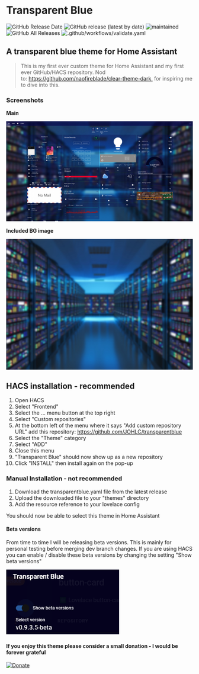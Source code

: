 # Transparent Blue
<img alt="GitHub Release Date" src="https://img.shields.io/github/release-date/johlc/transparentblue"> ![GitHub release (latest by date)](https://img.shields.io/github/v/release/johlc/transparentblue?label=Version&style=flat-square&labelColor=2ea9f4&color=1473ae)
 ![maintained](https://img.shields.io/maintenance/yes/2020.svg?style=flat-square&labelColor=2ea9f4&color=1473ae) ![GitHub All Releases](https://img.shields.io/github/downloads/johlc/transparentblue/total?&label=Total%20Downloads&style=flat-square&labelColor=2ea9f4&color=1473ae) ![.github/workflows/validate.yaml](https://github.com/JOHLC/transparentblue/workflows/.github/workflows/validate.yaml/badge.svg)
  
## A transparent blue theme for Home Assistant 
> This is my first ever custom theme for Home Assistant and my first ever GitHub/HACS repository. 
Nod to: https://github.com/naofireblade/clear-theme-dark 
for inspiring me to dive into this.

### Screenshots
**Main**

<img src="https://github.com/JOHLC/transparentblue/raw/main/images/screenshots/screenshot1.jpg" alt="Screenshot 1" width="1000">

**Included BG image**

<img src="https://github.com/JOHLC/transparentblue/blob/main/images/backgroundblur.jpg?raw=true" alt="Screenshot 1" width="800">

## HACS installation - recommended 
1. Open HACS
2. Select "Frontend"
3. Select the ... menu button at the top right
4. Select "Custom repositories"
5. At the bottom left of the menu where it says "Add custom repository URL" add this repository: https://github.com/JOHLC/transparentblue
6. Select the "Theme" category
7. Select "ADD"
8. Close this menu
9. "Transparent Blue" should now show up as a new repository
10. Click "INSTALL" then install again on the pop-up

### Manual Installation - not recommended 
1. Download the transparentblue.yaml file from the latest release
2. Upload the downloaded file to your "themes" directory
3. Add the resource reference to your lovelace config

You should now be able to select this theme in Home Assistant



#### Beta versions
From time to time I will be releasing beta versions. This is mainly for personal testing before merging dev branch changes. If you are using HACS you can enable / disable these beta versions by changing the setting "Show beta versions" 

<img src="https://github.com/JOHLC/transparentblue/blob/main/images/hacsbeta.png?raw=true" alt="hacs beta" >



#### If you enjoy this theme please consider a small donation - I would be forever grateful 

[![Donate](https://img.shields.io/badge/Donate-PayPal-green.svg)](https://www.paypal.com/cgi-bin/webscr?cmd=_donations&business=KYLBZZP9WCJYE&currency_code=USD)
